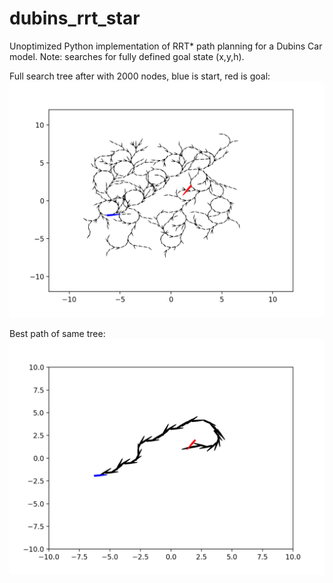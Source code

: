 # dubins_rrt_star
Unoptimized Python implementation of RRT* path planning for a Dubins Car model. Note: searches for fully defined goal state (x,y,h).

Full search tree after with 2000 nodes, blue is start, red is goal:
![alt text](rrt_star_ex_1.png)

Best path of same tree:
![alt text](rrt_star_ex_2.png)  

